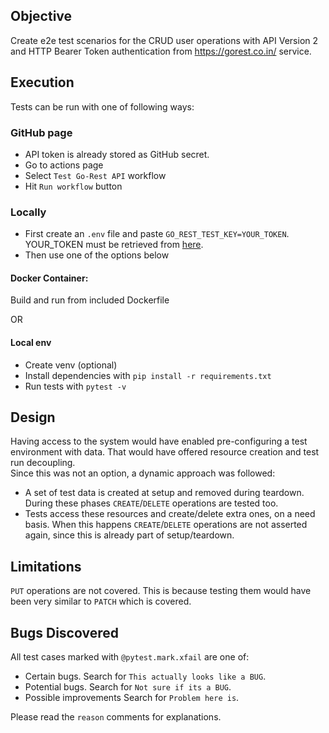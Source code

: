 ## Objective
Create e2e test scenarios for the CRUD user operations with API Version 2 and HTTP Bearer Token authentication from 
https://gorest.co.in/ service.


## Execution
Tests can be run with one of following ways:

### GitHub page
- API token is already stored as GitHub secret.
- Go to actions page
- Select `Test Go-Rest API` workflow
- Hit `Run workflow` button

### Locally
- First create an `.env` file and paste `GO_REST_TEST_KEY=YOUR_TOKEN`. YOUR_TOKEN must be retrieved from [here][token].
- Then use one of the options below

#### Docker Container:
Build and run from included Dockerfile

OR

#### Local env
- Create venv (optional)
- Install dependencies with `pip install -r requirements.txt`
- Run tests with `pytest -v`


## Design
Having access to the system would have enabled pre-configuring a test environment with data. That would have offered 
resource creation and test run decoupling.  
Since this was not an option, a dynamic approach was followed:  
- A set of test data is created at setup and removed during teardown. During these phases `CREATE`/`DELETE` operations 
  are tested too.   
- Tests access these resources and create/delete extra ones, on a need basis. When this happens `CREATE`/`DELETE` 
  operations are not asserted again, since this is already part of setup/teardown.


## Limitations
`PUT` operations are not covered. This is because testing them would have been very similar to `PATCH` which is covered.

## Bugs Discovered
All test cases marked with `@pytest.mark.xfail` are one of:
- Certain bugs. Search for `This actually looks like a BUG`.
- Potential bugs. Search for `Not sure if its a BUG`.
- Possible improvements Search for `Problem here is`.

Please read the `reason` comments for explanations.


[token]: https://gorest.co.in/my-account/access-tokens